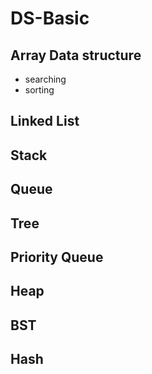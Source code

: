 # DS-Basic

## Array Data structure
- searching
- sorting

## Linked List

## Stack

## Queue

## Tree

## Priority Queue

## Heap

## BST

## Hash
